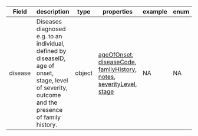 |Field | description | type | properties | example | enum|
| ---| ---| ---| ---| ---| --- |
| disease | Diseases diagnosed e.g. to an individual, defined by diseaseID, age of onset, stage, level of severity, outcome and the presence of family history. | object | [ageOfOnset](./ageOfOnset.md), [diseaseCode](./diseaseCode.md), [familyHistory](./familyHistory.md), [notes](./notes.md), [severityLevel](./severityLevel.md), [stage](./stage.md) | NA | NA|
